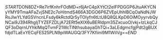 $START$DON8DZ+Re7irfKnhrFOdMD+r6jArC4pXYtCt2eIFPDGGP6JtuAKYCNyYMY9TmaAFaZvjSNE2c7oHitmdS466A3DGO6P6ZVEpUhhlBCqOaNdNJWRsJlwYLYdGSVncnLFsdy6kRctdQr5yTOIyfn6tLtU8Q8QLKpD6OiMOyyrvbQyNCai9J394RhgIjTYZEFZDLjA72ERt5eXIX6uBERldpm35ZxcuoO/vkj+IzLkqCJQF3oDqrnUYhklMqQTvmF21WcTINthsubayaGhTQi+3aLEdgmcfgjPdt2gBUXfdjdTLaExYECqFES25PLN9piWAUGQ/3FY7Kfiini9M1WiIVg==$END$